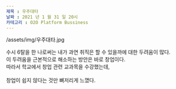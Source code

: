 ```yaml
---
제목 : 우주대타
날짜 : 2021 년 1 월 31 일 20시 
카테고리 : O2O Platform Bussiness
---
```

 
/assets/img/우주대타.jpg

수시 6탈을 한 나로써는 내가 과연 취직은 할 수 있을까에 대한 두려움이 많다. <br> 이 두려움을 근본적으로 해소하는 방안은 바로 창업이다. <br> 따라서 학교에서 창업 관련 교과목을 수강했는데,<br> 
<br>창업이 쉽지 않다는 것만 뼈저리게 느꼈다. <br>   
